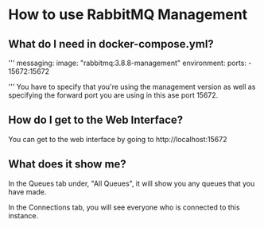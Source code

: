 # How to use RabbitMQ Management

## What do I need in docker-compose.yml?

''' 
messaging:
    image: "rabbitmq:3.8.8-management"
    environment:
    ports:
      - 15672:15672
	  
'''
 You have to specify that you're using the management version as well as specifying the forward port you are using in this  ase port 15672.
 
 ## How do I get to the Web Interface?
 
 You can get to the web interface by going to http://localhost:15672
 
 ## What does it show me?
 
 In the Queues tab under, "All Queues", it will show you any queues that you have made.  
 
 In the Connections tab, you will see everyone who is connected to this instance.